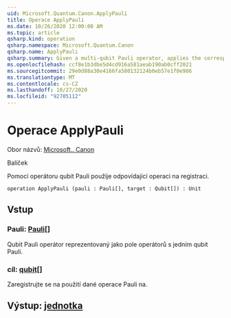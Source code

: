 ```yaml
---
uid: Microsoft.Quantum.Canon.ApplyPauli
title: Operace ApplyPauli
ms.date: 10/26/2020 12:00:00 AM
ms.topic: article
qsharp.kind: operation
qsharp.namespace: Microsoft.Quantum.Canon
qsharp.name: ApplyPauli
qsharp.summary: Given a multi-qubit Pauli operator, applies the corresponding operation to a register.
ms.openlocfilehash: ccf8e1b3dbe5d4cd916a581aeab190ab0cff2021
ms.sourcegitcommit: 29e0d88a30e4166fa580132124b0eb57e1f0e986
ms.translationtype: MT
ms.contentlocale: cs-CZ
ms.lasthandoff: 10/27/2020
ms.locfileid: "92705112"
---
```

# <a name="applypauli-operation"></a>Operace ApplyPauli

Obor názvů: [Microsoft.. Canon](xref:Microsoft.Quantum.Canon)

Balíček [](https://nuget.org/packages/)


Pomocí operátoru qubit Pauli použije odpovídající operaci na registraci.

```qsharp
operation ApplyPauli (pauli : Pauli[], target : Qubit[]) : Unit
```


## <a name="input"></a>Vstup

### <a name="pauli--pauli"></a>Pauli: [Pauli](xref:microsoft.quantum.lang-ref.pauli)[]

Qubit Pauli operátor reprezentovaný jako pole operátorů s jedním qubit Pauli.


### <a name="target--qubit"></a>cíl: [qubit](xref:microsoft.quantum.lang-ref.qubit)[]

Zaregistrujte se na použití dané operace Pauli na.



## <a name="output--unit"></a>Výstup: [jednotka](xref:microsoft.quantum.lang-ref.unit)

